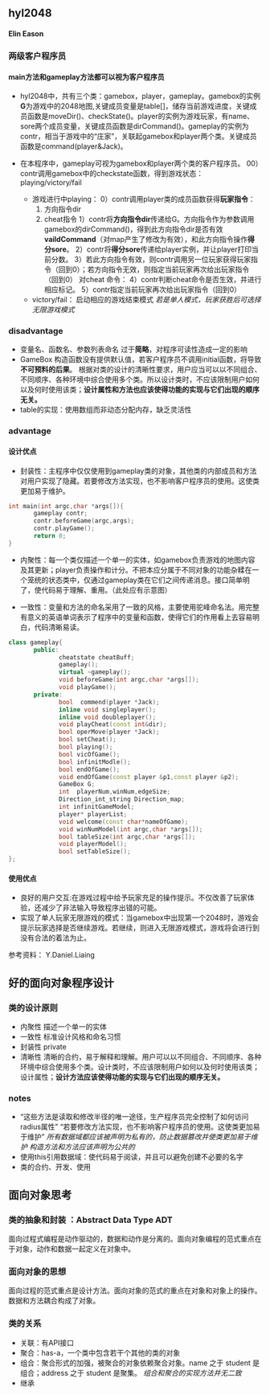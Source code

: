 ## hyl2048
#### Elin Eason
### 两级客户程序员
#### main方法和gameplay方法都可以视为客户程序员
- hyl2048中，共有三个类：gamebox，player，gameplay。gamebox的实例**G**为游戏中的2048地图,关键成员变量是table[]，储存当前游戏进度，关键成员函数是moveDir()、checkState()。player的实例为游戏玩家，有name、sore两个成员变量，关键成员函数是dirCommand()。gameplay的实例为contr，相当于游戏中的“庄家”，关联起gamebox和player两个类。关键成员函数是command(player&Jack)。
    
- 在本程序中，gameplay可视为gamebox和player两个类的客户程序员。
  00）contr调用gamebox中的checkstate函数，得到游戏状态：playing/victory/fail
  + 游戏进行中playing：
  0）contr调用player类的成员函数获得**玩家指令**：
    1. 方向指令dir
    2. cheat指令
  1）contr将**方向指令dir**传递给G。方向指令作为参数调用gamebox的dirCommand()，得到此方向指令dir是否有效**vaildCommand**（对map产生了修改为有效），和此方向指令操作**得分sore**。
  2）contr将**得分sore**传递给player实例，并让player打印当前分数。
  3）若此方向指令有效，则contr调用另一位玩家获得玩家指令（回到0）；若方向指令无效，则指定当前玩家再次给出玩家指令（回到0）
  对cheat 命令：
    4）contr判断cheat命令是否生效，并进行相应标记。
    5）contr指定当前玩家再次给出玩家指令（回到0）
  + victory/fail：
    启动相应的游戏结束模式
    *若是单人模式，玩家获胜后可选择无限游戏模式*

### disadvantage
- 变量名、函数名、参数列表命名 过于**简略**，对程序可读性造成一定的影响
- GameBox 构造函数没有提供默认值，若客户程序员不调用initial函数，将导致**不可预料的后果**。
  根据对类的设计的清晰性要求，用户应当可以以不同组合、不同顺序、各种环境中综合使用多个类。所以设计类时，不应该限制用户如何以及何时使用该类；**设计属性和方法也应该使得功能的实现与它们出现的顺序无关。**
- table的实现：使用数组而非动态分配内存，缺乏灵活性

### advantage
#### 设计优点
- 封装性：主程序中仅仅使用到gameplay类的对象，其他类的内部成员和方法对用户实现了隐藏。若要修改方法实现，也不影响客户程序员的使用。这使类更加易于维护。
```c++
int main(int argc,char *args[]){
       gameplay contr;
       contr.beforeGame(argc,args);
       contr.playGame();
       return 0;
}
```
- 内聚性：每一个类仅描述一个单一的实体，如gamebox负责游戏的地图内容及其更新；player负责操作和计分。不把本应分属于不同对象的功能杂糅在一个笼统的状态类中，仅通过gameplay类在它们之间传递消息。接口简单明了，使代码易于理解、重用。（此处应有示意图）

- 一致性：变量和方法的命名采用了一致的风格，主要使用驼峰命名法。用完整有意义的英语单词表示了程序中的变量和函数，使得它们的作用看上去容易明白，代码清晰易读。

```c++
class gameplay{
       public:
              cheatstate cheatBuff;
              gameplay();
              virtual ~gameplay();
              void beforeGame(int argc,char *args[]);
              void playGame();
       private:
              bool  commend(player *Jack);
              inline void singleplayer();
              inline void doubleplayer();
              void playCheat(const int&dir);
              bool operMove(player *Jack);
              bool setCheat();
              bool playing();
              bool vicOfGame();
              bool infinitModle();
              bool endOfGame();
              void endOfGame(const player &p1,const player &p2);
              GameBox G; 
              int  playerNum,winNum,edgeSize;
              Direction_int_string Direction_map;
              int infinitGameModel;
              player* playerList;
              void welcome(const char*nameOfGame);
              void winNumModel(int argc,char *args[]);
              bool tableSize(int argc,char *args[]);
              void playerModel();
              bool setTableSize();
};
```
#### 使用优点
- 良好的用户交互:在游戏过程中给予玩家充足的操作提示。不仅改善了玩家体验，还减少了非法输入导致程序出错的可能。
- 实现了单人玩家无限游戏的模式：当gamebox中出现第一个2048时，游戏会提示玩家选择是否继续游戏。若继续，则进入无限游戏模式，游戏将会进行到没有合法的着法为止。


































参考资料： Y.Daniel.Liaing
## 好的面向对象程序设计
### 类的设计原则
- 内聚性 描述一个单一的实体
- 一致性 标准设计风格和命名习惯
- 封装性 private
- 清晰性 清晰的合约，易于解释和理解。用户可以以不同组合、不同顺序、各种环境中综合使用多个类。设计类时，不应该限制用户如何以及何时使用该类；设计属性；**设计方法应该使得功能的实现与它们出现的顺序无关。**
### notes
- “这些方法是读取和修改半径的唯一途径，生产程序员完全控制了如何访问radius属性”
  “若要修改方法实现，也不影响客户程序员的使用。这使类更加易于维护”
*所有数据域都应该被声明为私有的，防止数据篡改并使类更加易于维护*
*构造方法和方法应该声明为公共的*
- 使用this引用数据域：使代码易于阅读，并且可以避免创建不必要的名字
- 类的合约、开发、使用
 ## 面向对象思考
### 类的抽象和封装 ：Abstract Data Type ADT
面向过程式编程是动作驱动的，数据和动作是分离的。面向对象编程的范式重点在于对象，动作和数据一起定义在对象中。
### 面向对象的思想
面向过程的范式重点是设计方法。面向对象的范式的重点在对象和对象上的操作。数据和方法耦合构成了对象。
### 类的关系
- 关联：有API接口
- 聚合：has-a，一个类中包含若干个其他的类的对象
- 组合：聚合形式的加强，被聚合的对象依赖聚合对象。name 之于 student 是组合；address 之于 student 是聚集。
  *组合和聚合的实现方法并无二致*
- 继承
